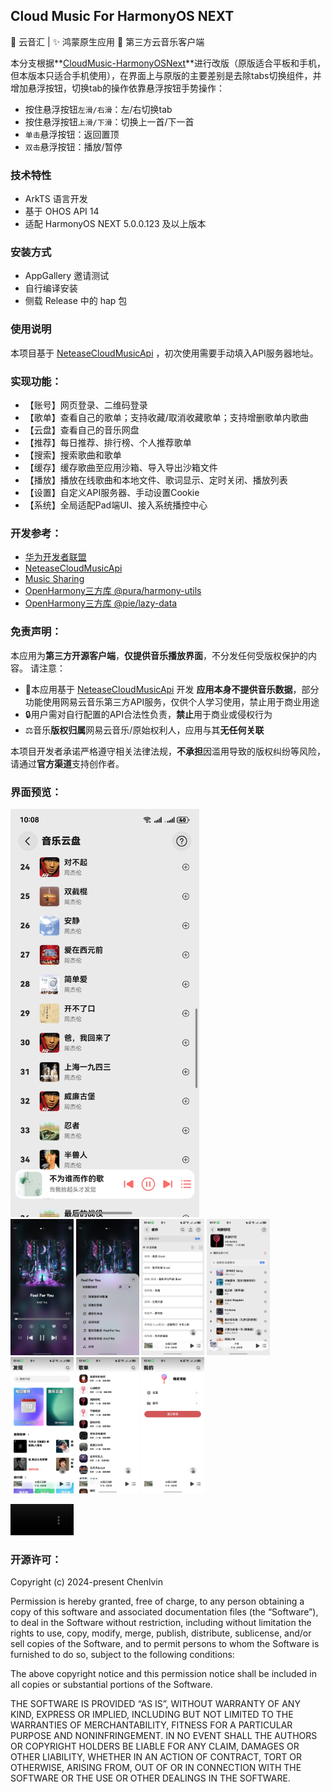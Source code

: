 ## Cloud Music For HarmonyOS NEXT

🎵 云音汇 | ✨ 鸿蒙原生应用 🎼 第三方云音乐客户端 

本分支根据**[CloudMusic-HarmonyOSNext](https://github.com/Chenlvin/CloudMusic-HarmonyOSNext)**进行改版（原版适合平板和手机，但本版本只适合手机使用），在界面上与原版的主要差别是去除tabs切换组件，并增加悬浮按钮，切换tab的操作依靠悬浮按钮手势操作：
- 按住悬浮按钮`左滑/右滑`：左/右切换tab
- 按住悬浮按钮`上滑/下滑`：切换上一首/下一首
- `单击`悬浮按钮：返回置顶
- `双击`悬浮按钮：播放/暂停


### 技术特性
- ArkTS 语言开发
- 基于 OHOS API 14
- 适配 HarmonyOS NEXT 5.0.0.123 及以上版本

### 安装方式

- AppGallery 邀请测试
- 自行编译安装
- 侧载 Release 中的 hap 包


### 使用说明

本项目基于 [NeteaseCloudMusicApi](https://gitlab.com/m6365/NeteaseCloudMusicApi) ，初次使用需要手动填入API服务器地址。


### 实现功能：

- 【账号】网页登录、二维码登录
- 【歌单】查看自己的歌单；支持收藏/取消收藏歌单；支持增删歌单内歌曲
- 【云盘】查看自己的音乐网盘
- 【推荐】每日推荐、排行榜、个人推荐歌单
- 【搜索】搜索歌曲和歌单
- 【缓存】缓存歌曲至应用沙箱、导入导出沙箱文件
- 【播放】播放在线歌曲和本地文件、歌词显示、定时关闭、播放列表
- 【设置】自定义API服务器、手动设置Cookie
- 【系统】全局适配Pad端UI、接入系统播控中心



### 开发参考：

- [华为开发者联盟](https://developer.huawei.com/consumer/cn/develop/)
- [NeteaseCloudMusicApi](https://gitlab.com/Binaryify/neteasecloudmusicapi)
- [Music Sharing](https://github.com/Okysu/harmony-next-music-sharing)
- [OpenHarmony三方库 @pura/harmony-utils](https://ohpm.openharmony.cn/#/cn/detail/@pura%2Fharmony-utils)
- [OpenHarmony三方库 @pie/lazy-data](https://ohpm.openharmony.cn/#/cn/detail/@pie%2Flazy-data)



### 免责声明：

本应用为**第三方开源客户端**，**仅提供音乐播放界面**，不分发任何受版权保护的内容。 请注意：

- 📜本应用基于 [NeteaseCloudMusicApi](https://gitlab.com/Binaryify/neteasecloudmusicapi) 开发 **应用本身不提供音乐数据**，部分功能使用网易云音乐第三方API服务，仅供个人学习使用，禁止用于商业用途
- 🔒用户需对自行配置的API合法性负责，**禁止**用于商业或侵权行为
- ⚖️音乐**版权归属**网易云音乐/原始权利人，应用与其**无任何关联**

本项目开发者承诺严格遵守相关法律法规，**不承担**因滥用导致的版权纠纷等风险，请通过**官方渠道**支持创作者。


### 界面预览：
<img src="./images/02.jpg" width="60%" />
<br>
<img src="./images/03.jpg" width="20%" />
<img src="./images/04.jpg" width="20%" />

<img src="./images/001.jpg" width="20%" />

<img src="./images/002.jpg" width="20%" />

<img src="./images/003.jpg" width="20%" />

<img src="./images/004.jpg" width="20%" />

<img src="./images/005.jpg" width="20%" />

<video src="./images/006.mp4" width='20%'></video>

### 开源许可：

Copyright (c) 2024-present Chenlvin

Permission is hereby granted, free of charge, to any person obtaining a copy of this software and associated documentation files (the “Software”), to deal in the Software without restriction, including without limitation the rights to use, copy, modify, merge, publish, distribute, sublicense, and/or sell copies of the Software, and to permit persons to whom the Software is furnished to do so, subject to the following conditions:

The above copyright notice and this permission notice shall be included in all copies or substantial portions of the Software.

THE SOFTWARE IS PROVIDED “AS IS”, WITHOUT WARRANTY OF ANY KIND, EXPRESS OR IMPLIED, INCLUDING BUT NOT LIMITED TO THE WARRANTIES OF MERCHANTABILITY, FITNESS FOR A PARTICULAR PURPOSE AND NONINFRINGEMENT. IN NO EVENT SHALL THE AUTHORS OR COPYRIGHT HOLDERS BE LIABLE FOR ANY CLAIM, DAMAGES OR OTHER LIABILITY, WHETHER IN AN ACTION OF CONTRACT, TORT OR OTHERWISE, ARISING FROM, OUT OF OR IN CONNECTION WITH THE SOFTWARE OR THE USE OR OTHER DEALINGS IN THE SOFTWARE.